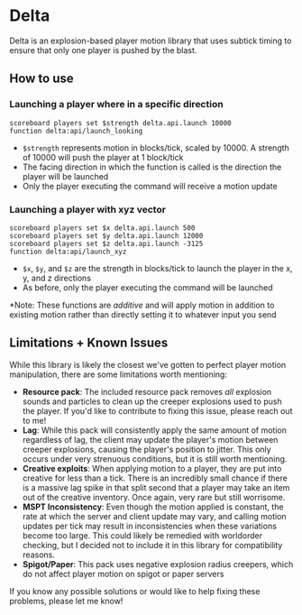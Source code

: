 # Delta
Delta is an explosion-based player motion library that uses subtick timing to ensure that only one player is pushed by the blast.

## How to use

### Launching a player where in a specific direction

```mcfunction
scoreboard players set $strength delta.api.launch 10000
function delta:api/launch_looking
```
- `$strength` represents motion in blocks/tick, scaled by 10000. A strength of 10000 will push the player at 1 block/tick
- The facing direction in which the function is called is the direction the player will be launched
- Only the player executing the command will receive a motion update

### Launching a player with xyz vector

```mcfunction
scoreboard players set $x delta.api.launch 500
scoreboard players set $y delta.api.launch 12000
scoreboard players set $z delta.api.launch -3125
function delta:api/launch_xyz
```
- `$x`, `$y`, and `$z` are the strength in blocks/tick to launch the player in the x, y, and z directions
- As before, only the player executing the command will be launched

*Note: These functions are *additive* and will apply motion in addition to existing motion rather than directly setting it to whatever input you send 

## Limitations + Known Issues

While this library is likely the closest we've gotten to perfect player motion manipulation, there are some limitations worth mentioning:
- **Resource pack**: The included resource pack removes *all* explosion sounds and particles to clean up the creeper explosions used to push the player. If you'd like to contribute to fixing this issue, please reach out to me!
- **Lag**: While this pack will consistently apply the same amount of motion regardless of lag, the client may update the player's motion between creeper explosions, causing the player's position to jitter. This only occurs under very strenuous conditions, but it is still worth mentioning.
- **Creative exploits**: When applying motion to a player, they are put into creative for less than a tick. There is an incredibly small chance if there is a massive lag spike in that split second that a player may take an item out of the creative inventory. Once again, very rare but still worrisome.
- **MSPT Inconsistency**: Even though the motion applied is constant, the rate at which the server and client update may vary, and calling motion updates per tick may result in inconsistencies when these variations become too large. This could likely be remedied with worldorder checking, but I decided not to include it in this library for compatibility reasons.
- **Spigot/Paper**: This pack uses negative explosion radius creepers, which do not affect player motion on spigot or paper servers

If you know any possible solutions or would like to help fixing these problems, please let me know!
